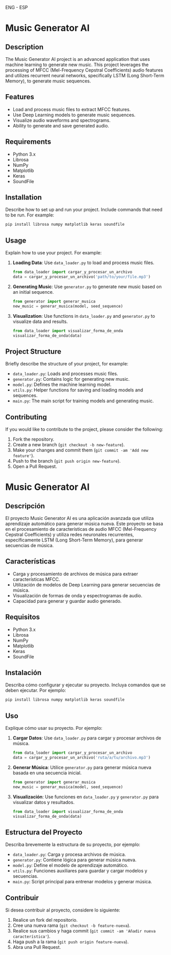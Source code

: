 ENG - ESP

# Music Generator AI

## Description
The Music Generator AI project is an advanced application that uses machine learning to generate new music. This project leverages the processing of MFCC (Mel-Frequency Cepstral Coefficients) audio features and utilizes recurrent neural networks, specifically LSTM (Long Short-Term Memory), to generate music sequences.

## Features
- Load and process music files to extract MFCC features.
- Use Deep Learning models to generate music sequences.
- Visualize audio waveforms and spectrograms.
- Ability to generate and save generated audio.

## Requirements
- Python 3.x
- Librosa
- NumPy
- Matplotlib
- Keras
- SoundFile

## Installation
Describe how to set up and run your project. Include commands that need to be run. For example:

```bash
pip install librosa numpy matplotlib keras soundfile
```

## Usage
Explain how to use your project. For example:

1. **Loading Data**: Use `data_loader.py` to load and process music files.

    ```python
    from data_loader import cargar_y_procesar_un_archivo
    data = cargar_y_procesar_un_archivo('path/to/your/file.mp3')
    ```

2. **Generating Music**: Use `generator.py` to generate new music based on an initial sequence.

    ```python
    from generator import generar_musica
    new_music = generar_musica(model, seed_sequence)
    ```

3. **Visualization**: Use functions in `data_loader.py` and `generator.py` to visualize data and results.

    ```python
    from data_loader import visualizar_forma_de_onda
    visualizar_forma_de_onda(data)
    ```

## Project Structure
Briefly describe the structure of your project, for example:

- `data_loader.py`: Loads and processes music files.
- `generator.py`: Contains logic for generating new music.
- `model.py`: Defines the machine learning model.
- `utils.py`: Helper functions for saving and loading models and sequences.
- `main.py`: The main script for training models and generating music.

## Contributing
If you would like to contribute to the project, please consider the following:

1. Fork the repository.
2. Create a new branch (`git checkout -b new-feature`).
3. Make your changes and commit them (`git commit -am 'Add new feature'`).
4. Push to the branch (`git push origin new-feature`).
5. Open a Pull Request.


# Music Generator AI

## Descripción
El proyecto Music Generator AI es una aplicación avanzada que utiliza aprendizaje automático para generar música nueva. Este proyecto se basa en el procesamiento de características de audio MFCC (Mel-Frequency Cepstral Coefficients) y utiliza redes neuronales recurrentes, específicamente LSTM (Long Short-Term Memory), para generar secuencias de música.

## Características
- Carga y procesamiento de archivos de música para extraer características MFCC.
- Utilización de modelos de Deep Learning para generar secuencias de música.
- Visualización de formas de onda y espectrogramas de audio.
- Capacidad para generar y guardar audio generado.

## Requisitos
- Python 3.x
- Librosa
- NumPy
- Matplotlib
- Keras
- SoundFile

## Instalación
Describa cómo configurar y ejecutar su proyecto. Incluya comandos que se deben ejecutar. Por ejemplo:

```bash
pip install librosa numpy matplotlib keras soundfile
```

## Uso
Explique cómo usar su proyecto. Por ejemplo:

1. **Cargar Datos**: Use `data_loader.py` para cargar y procesar archivos de música.

    ```python
    from data_loader import cargar_y_procesar_un_archivo
    data = cargar_y_procesar_un_archivo('ruta/a/tu/archivo.mp3')
    ```

2. **Generar Música**: Utilice `generator.py` para generar música nueva basada en una secuencia inicial.

    ```python
    from generator import generar_musica
    new_music = generar_musica(model, seed_sequence)
    ```

3. **Visualización**: Use funciones en `data_loader.py` y `generator.py` para visualizar datos y resultados.

    ```python
    from data_loader import visualizar_forma_de_onda
    visualizar_forma_de_onda(data)
    ```

## Estructura del Proyecto
Describa brevemente la estructura de su proyecto, por ejemplo:

- `data_loader.py`: Carga y procesa archivos de música.
- `generator.py`: Contiene lógica para generar música nueva.
- `model.py`: Define el modelo de aprendizaje automático.
- `utils.py`: Funciones auxiliares para guardar y cargar modelos y secuencias.
- `main.py`: Script principal para entrenar modelos y generar música.

## Contribuir

Si desea contribuir al proyecto, considere lo siguiente:

1. Realice un fork del repositorio.
2. Cree una nueva rama (`git checkout -b feature-nueva`).
3. Realice sus cambios y haga commit (`git commit -am 'Añadir nueva característica'`).
4. Haga push a la rama (`git push origin feature-nueva`).
5. Abra una Pull Request.

